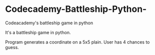 # Codecademy-Battleship-Python-
Codeacademy's battleship game in python

It's a battleship game in python.

Program generates a coordinate on a 5x5 plain.
User has 4 chances to guess.
